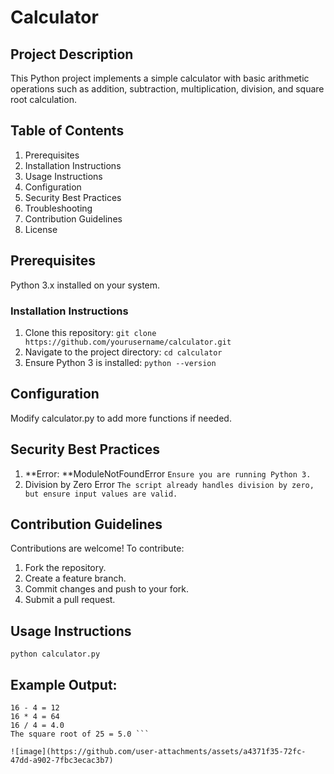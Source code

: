 # Calculator

## Project Description
This Python project implements a simple calculator with basic arithmetic operations such as addition, subtraction, multiplication, division, and square root calculation.

## Table of Contents

1. Prerequisites
2. Installation Instructions
3. Usage Instructions
4. Configuration
5. Security Best Practices
6. Troubleshooting
7. Contribution Guidelines
8. License

## Prerequisites
Python 3.x installed on your system.

### Installation Instructions

1. Clone this repository:
   ``` git clone https://github.com/yourusername/calculator.git ```
2. Navigate to the project directory:
   ``` cd calculator ```
3. Ensure Python 3 is installed:
   ``` python --version ```

## Configuration
Modify calculator.py to add more functions if needed.

## Security Best Practices
1. **Error: **ModuleNotFoundError
  ``` Ensure you are running Python 3. ```
2. Division by Zero Error
  ``` The script already handles division by zero, but ensure input values are valid. ```

## Contribution Guidelines

Contributions are welcome! To contribute:

1. Fork the repository.
2. Create a feature branch.
3. Commit changes and push to your fork.
4. Submit a pull request.

## Usage Instructions
  ``` python calculator.py ```

## Example Output:
``` 16 + 4 = 20
16 - 4 = 12
16 * 4 = 64
16 / 4 = 4.0
The square root of 25 = 5.0 ```

![image](https://github.com/user-attachments/assets/a4371f35-72fc-47dd-a902-7fbc3ecac3b7)
